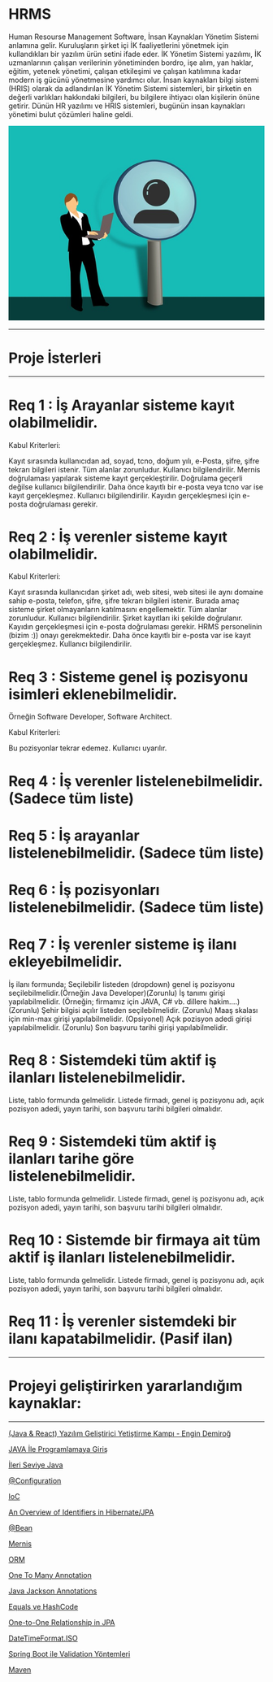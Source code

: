 # HRMS
Human Resourse Management Software, 
İnsan Kaynakları Yönetim Sistemi anlamına gelir. Kuruluşların şirket içi İK faaliyetlerini yönetmek için kullandıkları bir yazılım ürün setini ifade eder. İK Yönetim Sistemi yazılımı, İK uzmanlarının çalışan verilerinin yönetiminden bordro, işe alım, yan haklar, eğitim, yetenek yönetimi, çalışan etkileşimi ve çalışan katılımına kadar modern iş gücünü yönetmesine yardımcı olur. İnsan kaynakları bilgi sistemi (HRIS) olarak da adlandırılan İK Yönetim Sistemi sistemleri, bir şirketin en değerli varlıkları hakkındaki bilgileri, bu bilgilere ihtiyacı olan kişilerin önüne getirir. Dünün HR yazılımı ve HRIS sistemleri, bugünün insan kaynakları yönetimi bulut çözümleri haline geldi.

<img src="https://github.com/CerenSusuz/HRMS/blob/main/hrms.jpg">

-------------------------------------------------

# Proje İsterleri

-------------------------------------------------

# Req 1 : İş Arayanlar sisteme kayıt olabilmelidir.

Kabul Kriterleri:

Kayıt sırasında kullanıcıdan ad, soyad, tcno, doğum yılı, e-Posta, şifre, şifre tekrarı bilgileri istenir.
Tüm alanlar zorunludur. Kullanıcı bilgilendirilir.
Mernis doğrulaması yapılarak sisteme kayıt gerçekleştirilir.
Doğrulama geçerli değilse kullanıcı bilgilendirilir.
Daha önce kayıtlı bir e-posta veya tcno var ise kayıt gerçekleşmez. Kullanıcı bilgilendirilir.
Kayıdın gerçekleşmesi için e-posta doğrulaması gerekir.
# Req 2 : İş verenler sisteme kayıt olabilmelidir.

Kabul Kriterleri:

Kayıt sırasında kullanıcıdan şirket adı, web sitesi, web sitesi ile aynı domaine sahip e-posta, telefon, şifre, şifre tekrarı bilgileri istenir. Burada amaç sisteme şirket olmayanların katılmasını engellemektir.
Tüm alanlar zorunludur. Kullanıcı bilgilendirilir.
Şirket kayıtları iki şekilde doğrulanır. Kayıdın gerçekleşmesi için e-posta doğrulaması gerekir. HRMS personelinin (bizim :)) onayı gerekmektedir.
Daha önce kayıtlı bir e-posta var ise kayıt gerçekleşmez. Kullanıcı bilgilendirilir.

# Req 3 : Sisteme genel iş pozisyonu isimleri eklenebilmelidir. 

Örneğin Software Developer, Software Architect.

Kabul Kriterleri:

Bu pozisyonlar tekrar edemez. Kullanıcı uyarılır.


# Req 4 : İş verenler listelenebilmelidir. (Sadece tüm liste)

# Req 5 : İş arayanlar listelenebilmelidir. (Sadece tüm liste)

# Req 6 : İş pozisyonları listelenebilmelidir. (Sadece tüm liste)

# Req 7 : İş verenler sisteme iş ilanı ekleyebilmelidir.

İş ilanı formunda;
Seçilebilir listeden (dropdown) genel iş pozisyonu seçilebilmelidir.(Örneğin Java Developer)(Zorunlu)
İş tanımı girişi yapılabilmelidir. (Örneğin; firmamız için JAVA, C# vb. dillere hakim....)(Zorunlu)
Şehir bilgisi açılır listeden seçilebilmelidir. (Zorunlu)
Maaş skalası için min-max girişi yapılabilmelidir. (Opsiyonel)
Açık pozisyon adedi girişi yapılabilmelidir. (Zorunlu)
Son başvuru tarihi girişi yapılabilmelidir.

# Req 8 : Sistemdeki tüm aktif iş ilanları listelenebilmelidir.

Liste, tablo formunda gelmelidir.
Listede firmadı, genel iş pozisyonu adı, açık pozisyon adedi, yayın tarihi, son başvuru tarihi bilgileri olmalıdır.

# Req 9 : Sistemdeki tüm aktif iş ilanları tarihe göre listelenebilmelidir.

Liste, tablo formunda gelmelidir.
Listede firmadı, genel iş pozisyonu adı, açık pozisyon adedi, yayın tarihi, son başvuru tarihi bilgileri olmalıdır.

# Req 10 : Sistemde bir firmaya ait tüm aktif iş ilanları listelenebilmelidir.

Liste, tablo formunda gelmelidir.
Listede firmadı, genel iş pozisyonu adı, açık pozisyon adedi, yayın tarihi, son başvuru tarihi bilgileri olmalıdır.

# Req 11 : İş verenler sistemdeki bir ilanı kapatabilmelidir. (Pasif ilan)

-------------------------------------------------

# Projeyi geliştirirken yararlandığım kaynaklar:

-------------------------------------------------

<a href="https://www.youtube.com/watch?v=HB0T0hAMk0k&list=PLqG356ExoxZUuVYKLuiQLnref7Y4ims87">(Java & React) Yazılım Geliştirici Yetiştirme Kampı - Engin Demiroğ</a>

<a href="https://www.btkakademi.gov.tr/portal/course/java-ile-programlamaya-giris-9617#!/about">JAVA İle Programlamaya Giriş</a>

<a href="https://www.btkakademi.gov.tr/portal/course/ileri-seviye-java-9353#!/about">İleri Seviye Java</a>

<a href="https://www.mobilhanem.com/spring-java-tabanli-konfigurasyon/">@Configuration</a>

<a href="https://gokhana.medium.com/inversion-of-control-ioc-nedir-ve-avantajlar%C4%B1-nelerdir-cf05e42c16e4">IoC</a>

<a href="https://www.baeldung.com/hibernate-identifiers">An Overview of Identifiers in Hibernate/JPA</a>

<a href="https://kodedu.com/2013/10/spring-framework-java-siniflari-ile-konfigurasyon/">@Bean</a>
  
<a href="https://www.youtube.com/watch?v=YE0dybIeMLQ">Mernis</a>

<a href="https://tugrulbayrak.medium.com/hibernate-1-orm-kavram%C4%B1na-giri%C5%9F-c2ba2f2a3bfe">ORM</a>

<a href="https://blog.burakkutbay.com/hibernate-dersleri-bire-cok-iliski-one-to-many-annotation.html/">One To Many Annotation</a>

<a href="https://oguzhaninan.gitlab.io/Java-Jackson-Annotation-Ek-Aciklamalar/">Java Jackson Annotations</a>

<a href="https://metinalniacik.medium.com/equals-ve-hashcode-metotlar%C4%B1n%C4%B1n-%C3%B6nemi-nedir-800c99af1519">Equals ve HashCode</a>

<a href="https://www.baeldung.com/jpa-one-to-one">One-to-One Relationship in JPA</a>

<a href="https://docs.spring.io/spring-framework/docs/current/javadoc-api/org/springframework/format/annotation/DateTimeFormat.ISO.html">DateTimeFormat.ISO</a>

<a href="https://medium.com/kodgemisi/spring-boot-ile-validation-yontemleri-cedc6701411e">Spring Boot ile Validation Yöntemleri</a>

<a href="https://tugrulbayrak.medium.com/maven-java-geli%C5%9Ftiricisinin-kurtar%C4%B1c%C4%B1s%C4%B1-914f345170a2">Maven</a>
